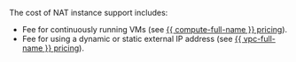 The cost of NAT instance support includes:

* Fee for continuously running VMs (see [{{ compute-full-name }} pricing](../../../compute/pricing.md)).
* Fee for using a dynamic or static external IP address (see [{{ vpc-full-name }} pricing](../../../vpc/pricing.md)).